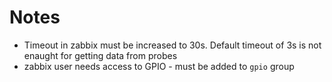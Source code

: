 # Notes

* Timeout in zabbix must be increased to 30s. Default timeout of 3s is not enaught for getting data from probes
* zabbix user needs access to GPIO - must be added to `gpio` group